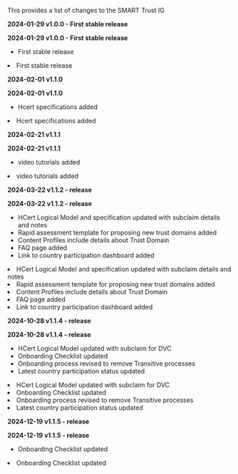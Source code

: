 <p>
    This provides a list of changes to the SMART Trust IG
  </p>
<a name="1.0.0"> </a>
<p>
    <b>2024-01-29 v1.0.0 -  First stable release </b> 
  </p>
<b>2024-01-29 v1.0.0 -  First stable release </b>
<ul>
    <li>First stable release</li>
  </ul>
<li>First stable release</li>
<a name="1.1.0"> </a>
<p>
    <b>2024-02-01 v1.1.0</b> 
  </p>
<b>2024-02-01 v1.1.0</b>
<ul>
    <li>Hcert specifications added</li>
  </ul>
<li>Hcert specifications added</li>
<a name="1.1.1"> </a>
<p>
    <b>2024-02-21 v1.1.1</b> 
  </p>
<b>2024-02-21 v1.1.1</b>
<ul>
    <li>video tutorials added</li>
  </ul>
<li>video tutorials added</li>
<a name="1.1.2"> </a>
<p>
    <b>2024-03-22 v1.1.2 - release</b> 
  </p>
<b>2024-03-22 v1.1.2 - release</b>
<ul>
    <li>HCert Logical Model and specification updated with subclaim details and notes</li>
    <li>Rapid assessment template for proposing new trust domains added</li>
    <li>Content Profiles include details about Trust Domain</li>
    <li>FAQ page added</li>
    <li>Link to country participation dashboard added</li>
  </ul>
<li>HCert Logical Model and specification updated with subclaim details and notes</li>
<li>Rapid assessment template for proposing new trust domains added</li>
<li>Content Profiles include details about Trust Domain</li>
<li>FAQ page added</li>
<li>Link to country participation dashboard added</li>
<a name="1.1.4"> </a>
<p>
    <b>2024-10-28 v1.1.4 - release</b> 
  </p>
<b>2024-10-28 v1.1.4 - release</b>
<ul>
    <li>HCert Logical Model updated with subclaim for DVC</li>
    <li>Onboarding Checklist updated</li>
    <li>Onboarding process revised to remove Transitive processes</li>
    <li>Latest country participation status updated</li>
  </ul>
<li>HCert Logical Model updated with subclaim for DVC</li>
<li>Onboarding Checklist updated</li>
<li>Onboarding process revised to remove Transitive processes</li>
<li>Latest country participation status updated</li>
<p>
    <b>2024-12-19 v1.1.5 - release</b> 
  </p>
<b>2024-12-19 v1.1.5 - release</b>
<ul>
    <li>Onboarding Checklist updated</li>
  </ul>
<li>Onboarding Checklist updated</li>
